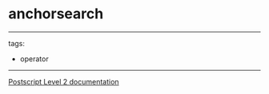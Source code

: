 # anchorsearch

---
tags:

- operator

---

[Postscript Level 2 documentation](https://hepunx.rl.ac.uk/~adye/psdocs/ref/PSL2a.html#anchorsearch)
